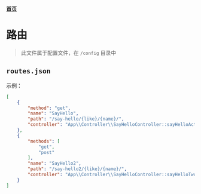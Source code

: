 **[首页](../README.md)**

# 路由

> 此文件属于配置文件，在 `/config` 目录中
 
## `routes.json`

示例：

```json
[
    {
        "method": "get",
        "name": "SayHello",
        "path": "/say-hello/{like}/{name}/",
        "controller": "App\\Controller\\SayHelloController::sayHelloAction"
    },
    {
        "methods": [
            "get",
            "post"
        ],
        "name": "SayHello2",
        "path": "/say-hello2/{like}/{name}/",
        "controller": "App\\Controller\\SayHelloController::sayHelloTwoAction"
    }
]
```
